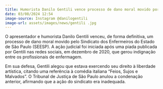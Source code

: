 ```yaml
---
title: Humorista Danilo Gentili vence processo de dano moral movido por sindicato de enfermeiros
date: 03/08/2024 12:54
image-source: Instagram @danilogentili
image-url: assets/images/news/gentili .jpg
---
```


O apresentador e humorista Danilo Gentili venceu, de forma definitiva, um processo de dano moral movido pelo Sindicato dos Enfermeiros do Estado de São Paulo (SEESP). A ação judicial foi iniciada após uma piada publicada por Gentili nas redes sociais, em dezembro de 2020, que gerou indignação entre os profissionais de enfermagem.

Em sua defesa, Gentili alegou que estava exercendo seu direito à liberdade artística, citando uma referência à comédia italiana “Feios, Sujos e Malvados”. O Tribunal de Justiça de São Paulo anulou a condenação anterior, afirmando que a ação do sindicato era inadequada.